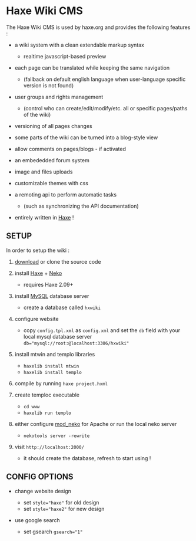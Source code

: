 Haxe Wiki CMS
===========

The Haxe Wiki CMS is used by haxe.org and provides the following features :

- a wiki system with a clean extendable markup syntax
  + realtime javascript-based preview

- each page can be translated while keeping the same navigation
  + (fallback on default english language when user-language specific
  version is not found)

- user groups and rights management
  + (control who can create/edit/modify/etc. all or specific pages/paths of the wiki)

- versioning of all pages changes

- some parts of the wiki can be turned into a blog-style view

- allow comments on pages/blogs - if activated

- an embededded forum system

- image and files uploads

- customizable themes with css

- a remoting api to perform automatic tasks
  + (such as synchronizing the API documentation)

- entirely written in [Haxe](http://www.haxe.org) !


SETUP
-----

In order to setup the wiki :

1. [download](https://github.com/ncannasse/hxWiki/downloads) or clone the source code

2. install [Haxe](http://www.haxe.org) + [Neko](http://www.nekovm.org)
    - requires Haxe 2.09+

3. install [MySQL](http://www.mysql.com/downloads/mysql/) database server
    - create a database called `hxwiki`

4. configure website
    - copy `config.tpl.xml` as `config.xml` and set the `db` field with your local mysql database server `db="mysql://root:@localhost:3306/hxwiki"`

5. install mtwin and templo libraries
    - `haxelib install mtwin`
    - `haxelib install templo`

6. compile by running `haxe project.hxml`

7. create temploc executable
    - `cd www`
    - `haxelib run templo`

8. either configure [mod_neko](http://haxe.org/doc/build/mod_neko) for Apache or run the local neko server
    - `nekotools server -rewrite`

9. visit `http://localhost:2000/`
    - it should create the database, refresh to start using !

CONFIG OPTIONS
-----

+ change website design
  - set `style="haxe"` for old design 
  - set `style="haxe2"` for new design

+ use google search
  - set gsearch `gsearch="1"`
